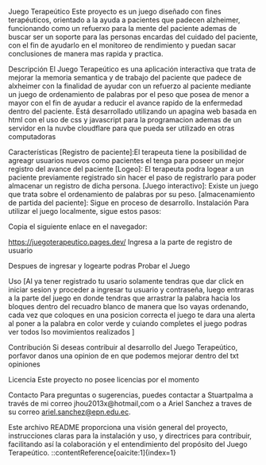 Juego Terapeútico
Este proyecto es un juego diseñado con fines terapéuticos, orientado a la ayuda a pacientes que padecen alzheimer, funcionando como un refuerxo para la mente del paciente ademas de buscar ser un soporte para las personas encardas del cuidado del paciente, con el fin de ayudarlo en el monitoreo de rendimiento y puedan sacar conclusiones de manera mas rapida y practica.

Descripción
El Juego Terapeútico es una aplicación interactiva que trata de mejorar la memoria semantica y de trabajo del paciente que padece de alxheimer con la finalidad de ayudar con un refuerzo al paciente mediante un juego de ordenamiento de palabras por el peso que posea de menor a mayor con el fin de ayudar a reducir el avance rapido de la enfermedad dentro del paciente. Está desarrollado utilizando un apagina web basada en html con el uso de css y javascript para la programacion ademas de un servidor en la nuvbe cloudflare para que pueda ser utilizado en otras computadoras

Características
[Registro de paciente]:El terapeuta tiene la posibilidad de agreagr usuarios nuevos como pacientes el tenga para poseer un mejor registro del avance del paciente
[Logeo]: El terapeuta podra logear a un paciente previamente registrado sin hacer el paso de registrarlo para poder almacenar un registro de dicha persona.
[Juego interactivo]: Existe un juego que trata sobre el ordenamiento de palabras por su peso.
[almacenamiento de partida del paciente]: Sigue en proceso de desarrollo.
Instalación
Para utilizar el juego localmente, sigue estos pasos:

Copia el siguiente enlace en el navegador:

https://juegoterapeutico.pages.dev/
Ingresa a la parte de registro de usuario

Despues de ingresar y logearte podras Probar el Juego

Uso
[Al ya tener registrado tu usario solamente tendras que dar click en iniciar sesion y proceder a ingresar tu usuario y contraseña, luego entraras a la parte del juego en donde tendras que arrastrar la palabra hacia los bloques dentro del recuadro blanco de manera que lso vayas ordenando, cada vez que coloques en una posicion correcta el juego te dara una alerta al poner a la palabra en color verde y cuiando completes el juego podras ver todos lso movimientos realizados ]

Contribución
Si deseas contribuir al desarrollo del Juego Terapeútico, porfavor danos una opinion de en que podemos mejorar dentro del txt opiniones

Licencia
Este proyecto no posee licencias por el momento

Contacto
Para preguntas o sugerencias, puedes contactar a Stuartpalma a través de mi correo jhou2013x@hotmail,com o a Ariel Sanchez a traves de su correo ariel.sanchez@epn.edu.ec.

Este archivo README proporciona una visión general del proyecto, instrucciones claras para la instalación y uso, y directrices para contribuir, facilitando así la colaboración y el entendimiento del propósito del Juego Terapeútico. ::contentReference[oaicite:1]{index=1}
